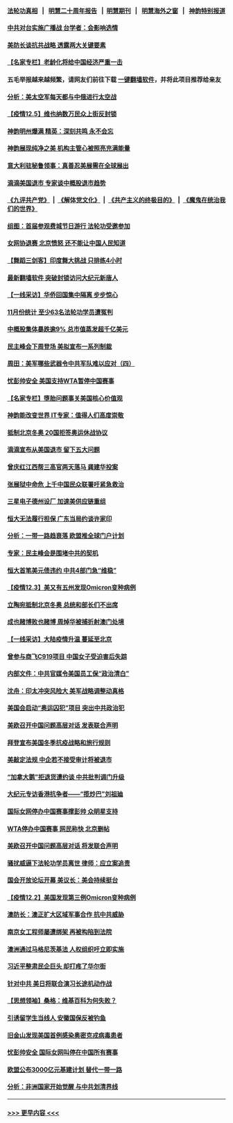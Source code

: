 #### [法轮功真相](https://github.com/gfw-breaker/truth/blob/master/README.md?t=0) &nbsp;&nbsp;|&nbsp;&nbsp; [明慧二十周年报告](https://github.com/gfw-breaker/mh-reports/blob/master/README.md?t=0) &nbsp;&nbsp;|&nbsp;&nbsp;[明慧期刊](https://github.com/gfw-breaker/mh-qikan) &nbsp;&nbsp;|&nbsp;&nbsp; [明慧海外之窗](https://github.com/gfw-breaker/mh-news/blob/master/README.md?t=0) &nbsp;&nbsp;|&nbsp;&nbsp; [神韵特别报道](https://github.com/gfw-breaker/mh-news/blob/master/shenyun.md?t=0)
#### [中共对台实施广播战 台学者：会影响选情](../pages/nf4514/n13418057.md?t=12061201) 
#### [美防长谈抗共战略 透露两大关键要素](../pages/nf4514/n13418612.md?t=12061201) 
#### [【名家专栏】老龄化将给中国经济严重一击](../pages/nf4514/n13418259.md?t=12061201) 
#### 五毛举报越来越频繁，请网友们前往下载 [一键翻墙软件](https://github.com/gfw-breaker/ssr-accounts)，并将此项目推荐给亲友
#### [分析：美太空军每天都与中俄进行太空战](../pages/nf4514/n13418347.md?t=12061201) 
#### [【疫情12.5】维也纳数万民众上街反封锁](../pages/nf4514/n13417933.md?t=12061201) 
#### [神韵明州爆满 精英：深刻共鸣 永不会忘](../pages/nf4514/n13418061.md?t=12061201) 
#### [神韵展现纯净之美 机构主管心被照亮充满能量](../pages/nf4514/n13417952.md?t=12061201) 
#### [意大利驻秘鲁领事：真善忍美展需在全球展出](../pages/nf4514/n13417147.md?t=12061201) 
#### [滴滴美国退市 专家谈中概股退市趋势](../pages/nf4514/n13416200.md?t=12061201) 
#### [《九评共产党》](https://github.com/begood0513/9ping.md/blob/master/README.md) &nbsp;|&nbsp; [《解体党文化》](../../../../jtdwh.md/blob/master/README.md)  &nbsp;|&nbsp; [《共产主义的终极目的》](../../../../gczydzjmd.md/blob/master/README.md) &nbsp;|&nbsp; [《魔鬼在统治我们的世界》](../../../../mgztzwmdsj.md/blob/master/README.md) 
#### [组图：首届参观费城节日游行 法轮功受邀参加](../pages/nf4514/n13417588.md?t=12061201) 
#### [女网协退赛 北京愤怒 还不能让中国人民知道](../pages/nf4514/n13417306.md?t=12061201) 
#### [【舞蹈三剑客】印度舞大挑战 只排练4小时](../pages/nf4514/n13417452.md?t=12061201) 
#### [最新翻墙软件 突破封锁访问大纪元新唐人](../pages/nf4514/n11971400.md?t=12061201) 
#### [【一线采访】华侨回国集中隔离 步步惊心](../pages/nf4514/n13416857.md?t=12061201) 
#### [11月份统计 至少63名法轮功学员遭冤判](../pages/nf4514/n13416813.md?t=12061201) 
#### [中概股集体暴跌逾9% 总市值蒸发超千亿美元](../pages/nf4514/n13417251.md?t=12061201) 
#### [民主峰会下周登场 美拟宣布一系列制裁](../pages/nf4514/n13416812.md?t=12061201) 
#### [周田：美军哪些武器令中共军队难以应对（四）](../pages/nf4514/n13416147.md?t=12061201) 
#### [忧彭帅安全 美国支持WTA暂停中国赛事](../pages/nf4514/n13417053.md?t=12061201) 
#### [【名家专栏】堕胎问题事关美国核心价值观](../pages/nf4514/n13416925.md?t=12061201) 
#### [神韵能改变世界 IT专家：值得人们高度崇敬](../pages/nf4514/n13416347.md?t=12061201) 
#### [抵制北京冬奥 20国拒签奥运休战协议](../pages/nf4514/n13416485.md?t=12061201) 
#### [滴滴宣布从美国退市 留下五大问题](../pages/nf4514/n13415716.md?t=12061201) 
#### [曾庆红江西帮三高官两天落马 龚建华投案](../pages/nf4514/n13416274.md?t=12061201) 
#### [张展狱中命危 上千中国民众联署吁紧急救治](../pages/nf4514/n13416045.md?t=12061201) 
#### [三星电子德州设厂 加速美供应链重组](../pages/nf4514/n13416216.md?t=12061201) 
#### [恒大无法履行担保 广东当局约谈许家印](../pages/nf4514/n13416193.md?t=12061201) 
#### [分析：一带一路趋衰落 欧盟推全球门户计划](../pages/nf4514/n13415932.md?t=12061201) 
#### [专家：民主峰会是围堵中共的契机](../pages/nf4514/n13415682.md?t=12061201) 
#### [恒大首笔美元债违约 中共4部门急“维稳”](../pages/nf4514/n13415563.md?t=12061201) 
#### [【疫情12.3】美又有五州发现Omicron变种病例](../pages/nf4514/n13414734.md?t=12061201) 
#### [立陶宛抵制北京冬奥 总统和部长们不出席](../pages/nf4514/n13414954.md?t=12061201) 
#### [成也赌博败也赌博 周焯华被捕折射澳门处境](../pages/nf4514/n13412619.md?t=12061201) 
#### [【一线采访】大陆疫情升温 蔓延至北京](../pages/nf4514/n13414571.md?t=12061201) 
#### [曾参与商飞C919项目 中国女子受迫害后失踪](../pages/nf4514/n13413998.md?t=12061201) 
#### [内部文件：中共官媒令美国员工保“政治清白”](../pages/nf4514/n13413559.md?t=12061201) 
#### [沈舟：印太冲突风险大 美军战略调整动真格](../pages/nf4514/n13413327.md?t=12061201) 
#### [美国会启动“奥运囚犯”项目 突出中共政治犯](../pages/nf4514/n13413917.md?t=12061201) 
#### [美欧召开中国问题高层对话 发表联合声明](../pages/nf4514/n13413767.md?t=12061201) 
#### [拜登宣布美国冬季抗疫战略和旅行规则](../pages/nf4514/n13413566.md?t=12061201) 
#### [美敲定法规 中企若不接受审计将被退市](../pages/nf4514/n13413409.md?t=12061201) 
#### [“加拿大鹅”拒退货遭约谈 中共批判调门升级](../pages/nf4514/n13413377.md?t=12061201) 
#### [大纪元专访香港抗争者——“揽炒巴”刘祖廸](../pages/nf4514/n13411004.md?t=12061201) 
#### [国际女网停办中国赛事撑彭帅 众眀星支持](../pages/nf4514/n13411142.md?t=12061201) 
#### [WTA停办中国赛事 网民称快 北京删帖](../pages/nf4514/n13412837.md?t=12061201) 
#### [美欧召开中国问题高层对话 将发联合声明](../pages/nf4514/n13413059.md?t=12061201) 
#### [骚扰威逼下法轮功学员离世 律师：应立案追责](../pages/nf4514/n13411227.md?t=12061201) 
#### [国会开放论坛开幕 美议长：美会持续挺台](../pages/nf4514/n13412818.md?t=12061201) 
#### [【疫情12.2】美国发现第三例Omicron变种病例](../pages/nf4514/n13412331.md?t=12061201) 
#### [澳防长：澳正扩大区域军事合作 抗中共威胁](../pages/nf4514/n13411967.md?t=12061201) 
#### [南京女工程师屡遭绑架 再被构陷到法院](../pages/nf4514/n13410744.md?t=12061201) 
#### [澳洲通过马格尼茨基法 人权组织吁立即实施](../pages/nf4514/n13411601.md?t=12061201) 
#### [习近平整肃民企巨头 却打疼了华尔街](../pages/nf4514/n13411621.md?t=12061201) 
#### [针对中共 美日将联合演习长途机动作战](../pages/nf4514/n13411570.md?t=12061201) 
#### [【思想领袖】桑格：维基百科为何失败？](../pages/nf4514/n13385004.md?t=12061201) 
#### [引诱留学生当线人 安徽国保反被钓鱼](../pages/nf4514/n13410912.md?t=12061201) 
#### [旧金山发现美国首例感染奥密克戎病毒患者](../pages/nf4514/n13411049.md?t=12061201) 
#### [忧彭帅安全 国际女网叫停在中国所有赛事](../pages/nf4514/n13410980.md?t=12061201) 
#### [欧盟公布3000亿元基建计划 替代一带一路](../pages/nf4514/n13410779.md?t=12061201) 
#### [分析：非洲国家开始觉醒 与中共划清界线](../pages/nf4514/n13408492.md?t=12061201) 

----
#### [ >>> 更早内容 <<< ](../indexes/nf4514-earlier.md)
